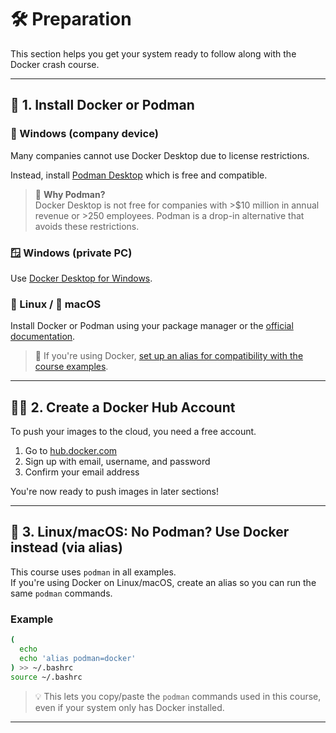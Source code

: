 # 🛠️ Preparation

This section helps you get your system ready to follow along with the Docker crash course.

---

## 🚀 1. Install Docker or Podman

### 🏢 Windows (company device)

Many companies cannot use Docker Desktop due to license restrictions.

Instead, install [Podman Desktop](https://podman-desktop.io/docs/installation/windows-install) which is free and compatible.

> 📌 **Why Podman?**  
> Docker Desktop is not free for companies with >$10 million in annual revenue or >250 employees. Podman is a drop-in alternative that avoids these restrictions.

### 🪟 Windows (private PC)

Use [Docker Desktop for Windows](https://docs.docker.com/desktop/install/windows-install/).

### 🐧 Linux / 🍏 macOS

Install Docker or Podman using your package manager or the [official documentation](https://podman.io/getting-started/installation).

> 📌 If you're using Docker, [set up an alias for compatibility with the course examples](#-3-linuxmacos-no-podman-use-docker-instead-via-alias).

---

## 🧑‍💻 2. Create a Docker Hub Account

To push your images to the cloud, you need a free account.

1. Go to [hub.docker.com](https://hub.docker.com/)
2. Sign up with email, username, and password
3. Confirm your email address

You're now ready to push images in later sections!

---

## 🔁 3. Linux/macOS: No Podman? Use Docker instead (via alias)

This course uses `podman` in all examples.  
If you're using Docker on Linux/macOS, create an alias so you can run the same `podman` commands.

### Example

```bash
(
  echo
  echo 'alias podman=docker'
) >> ~/.bashrc
source ~/.bashrc
```

> 💡 This lets you copy/paste the `podman` commands used in this course, even if your system only has Docker installed.

---